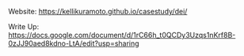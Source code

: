 Website:
https://kellikuramoto.github.io/casestudy/dei/

Write Up: 
https://docs.google.com/document/d/1rC66h_t0QCDy3Uzqs1nKrf8B-0zJJ90aed8kdno-LtA/edit?usp=sharing

